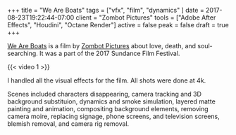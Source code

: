 +++
title = "We Are Boats"
tags = ["vfx", "film", "dynamics" ]
date = 2017-08-23T19:22:44-07:00
client = "Zombot Pictures"
tools = ["Adobe After Effects", "Houdini", "Octane Render"]
active = false
peak = false
draft = true
+++

[We Are Boats](http://www.imdb.com/title/tt5664222/) is a film by [Zombot Pictures](http://www.zombotpictures.com) about love, death, and soul-searching. It was a part of the 2017 Sundance Film Festival.

{{< video 1 >}}

I handled all the visual effects for the film. All shots were done at 4k.

Scenes included characters disappearing, camera tracking and 3D background substituion, dynamics and smoke simulation, layered matte painting and animation, compositing background elements, removing camera moire, replacing signage, phone screens, and television screens, blemish removal, and camera rig removal.
